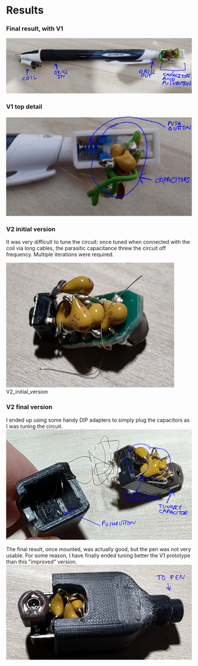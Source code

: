# Results

### Final result, with V1
![V1_complete](Photos/V1_complete.png)

### V1 top detail
![V1_top_detail](Photos/V1_top_detail.png)

### V2 initial version
It was very difficult to tune the circuit: once tuned when connected with the
coil via long cables, the parasitic capacitance threw the circuit off frequency.
Multiple iterations were required.

![V2_initial_version](Photos/V2_initial_version.png)
V2_initial_version

### V2 final version
I ended up using some handy DIP adapters to simply plug the capacitors as I was
tuning the circuit.
![V2_top_detail](Photos/V2_top_detail.png)

The final result, once mounted, was actually good, but the pen was not very usable.
For some reason, I have finally ended tuning better the V1 prototype than this
"improved" version.
![mounted_V2_top](Photos/mounted_V2_top.png)
